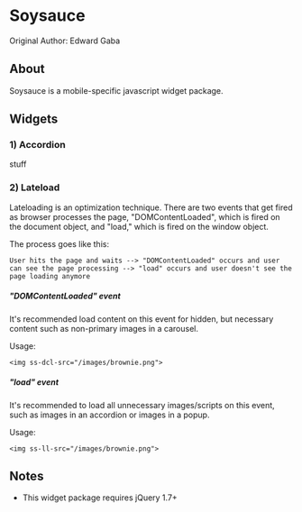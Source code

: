 Soysauce
==========================
Original Author: Edward Gaba

About
--------------
Soysauce is a mobile-specific javascript widget package.

Widgets
--------------
### 1) Accordion

stuff

### 2) Lateload

Lateloading is an optimization technique. There are two events that get fired as browser processes the page, "DOMContentLoaded", which is fired on the document object, and "load," which is fired on the window object.

The process goes like this:

	User hits the page and waits --> "DOMContentLoaded" occurs and user can see the page processing --> "load" occurs and user doesn't see the page loading anymore

##### "DOMContentLoaded" event

It's recommended load content on this event for hidden, but necessary content such as non-primary images in a carousel.

Usage:

	<img ss-dcl-src="/images/brownie.png">

##### "load" event

It's recommended to load all unnecessary images/scripts on this event, such as images in an accordion or images in a popup.

Usage:

	<img ss-ll-src="/images/brownie.png">

Notes
--------------
* This widget package requires jQuery 1.7+

